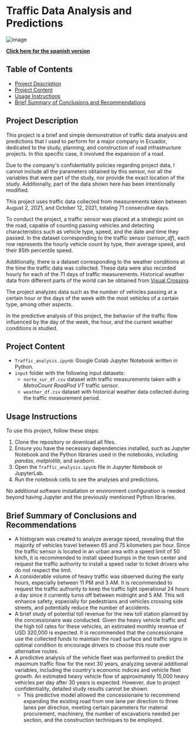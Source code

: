 # Traffic Data Analysis and Predictions

![image](https://github.com/user-attachments/assets/45336690-769a-4dec-a385-a87ede89dd79)

[**Click here for the spanish version**](https://github.com/carlos-calderon-cabezas/traffic-analysis/blob/main/README.md)

## Table of Contents

- [Project Description](#project-description)
- [Project Content](#project-content)
- [Usage Instructions](#usage-instructions)
- [Brief Summary of Conclusions and Recommendations](#brief-summary-of-conclusions-and-recommendations)

## Project Description

This project is a brief and simple demonstration of traffic data analysis and predictions that I used to perform for a major company in Ecuador, dedicated to the study, planning, and construction of road infrastructure projects. In this specific case, it involved the expansion of a road.

Due to the company's confidentiality policies regarding project data, I cannot include all the parameters obtained by this sensor, nor all the variables that were part of the study, nor provide the exact location of the study. Additionally, part of the data shown here has been intentionally modified.

This project uses traffic data collected from measurements taken between August 2, 2021, and October 12, 2021, totaling 71 consecutive days.

To conduct the project, a traffic sensor was placed at a strategic point on the road, capable of counting passing vehicles and detecting characteristics such as vehicle type, speed, and the date and time they passed. In the dataset corresponding to the traffic sensor (*sensor_df*), each row represents the hourly vehicle count by type, their average speed, and their 85th percentile speed.

Additionally, there is a dataset corresponding to the weather conditions at the time the traffic data was collected. These data were also recorded hourly for each of the 71 days of traffic measurements. Historical weather data from different parts of the world can be obtained from [Visual Crossing](https://www.visualcrossing.com/weather/weather-data-services).

The project analyzes data such as the number of vehicles passing at a certain hour or the days of the week with the most vehicles of a certain type, among other aspects.

In the predictive analysis of this project, the behavior of the traffic flow influenced by the day of the week, the hour, and the current weather conditions is studied.

## Project Content

- `Traffic_analysis.ipynb`: Google Colab Jupyter Notebook written in Python.
- `input` folder with the following input datasets:
   - `norte_sur_df.csv` dataset with traffic measurements taken with a *MetroCount RoadPod VT* traffic sensor.
   - `weather_df.csv` dataset with historical weather data collected during the traffic measurement period.

## Usage Instructions

To use this project, follow these steps:

1. Clone the repository or download all files.
2. Ensure you have the necessary dependencies installed, such as Jupyter Notebook and the Python libraries used in the notebooks, including *pandas*, *matplotlib*, and *seaborn*.
3. Open the `Traffic_analysis.ipynb` file in Jupyter Notebook or JupyterLab.
4. Run the notebook cells to see the analyses and predictions.

No additional software installation or environment configuration is needed beyond having Jupyter and the previously mentioned Python libraries.

## Brief Summary of Conclusions and Recommendations

- A histogram was created to analyze average speed, revealing that the majority of vehicles travel between 65 and 75 kilometers per hour. Since the traffic sensor is located in an urban area with a speed limit of 50 km/h, it is recommended to install speed bumps in the town center and request the traffic authority to install a speed radar to ticket drivers who do not respect the limit.
- A considerable volume of heavy traffic was observed during the early hours, especially between 11 PM and 3 AM. It is recommended to request the traffic authority to keep the traffic light operational 24 hours a day since it currently turns off between midnight and 5 AM. This will enhance safety, especially for pedestrians and vehicles crossing side streets, and potentially reduce the number of accidents.
- A brief study of potential toll revenue for the new toll station planned by the concessionaire was conducted. Given the heavy vehicle traffic and the high toll rates for these vehicles, an estimated monthly revenue of USD 320,000 is expected. It is recommended that the concessionaire use the collected funds to maintain the road surface and traffic signs in optimal condition to encourage drivers to choose this route over alternative routes.
- A predictive analysis of the vehicle fleet was performed to predict the maximum traffic flow for the next 30 years, analyzing several additional variables, including the country's economic indices and vehicle fleet growth. An estimated heavy vehicle flow of approximately 15,000 heavy vehicles per day after 30 years is expected. However, due to project confidentiality, detailed study results cannot be shown.
  - This predictive model allowed the concessionaire to recommend expanding the existing road from one lane per direction to three lanes per direction, meeting certain parameters for material procurement, machinery, the number of excavations needed per section, and the construction techniques to be employed.
